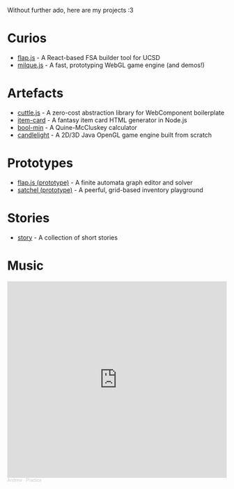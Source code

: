 Without further ado, here are my projects :3

# Curios
* [flap.js](https://flapjs.github.io/FLAPJS-WebApp/) - A React-based FSA builder tool for UCSD
* [milque.js](https://andykuo1.github.io/milque/) - A fast, prototyping WebGL game engine (and demos!)

# Artefacts
* [cuttle.js](https://github.com/andykuo1/cuttle) - A zero-cost abstraction library for WebComponent boilerplate
* [item-card](https://github.com/andykuo1/item-card) - A fantasy item card HTML generator in Node.js
* [bool-min](https://andykuo1.github.io/bool-min) - A Quine-McCluskey calculator
* [candlelight](https://github.com/andykuo1/candlelight) - A 2D/3D Java OpenGL game engine built from scratch

# Prototypes
* [flap.js (prototype)](https://andykuo1.github.io/flapjs-prototype) - A finite automata graph editor and solver
* [satchel (prototype)](https://andykuo1.github.io/satchel-prototype/) - A peerful, grid-based inventory playground

# Stories
* [story](https://andykuo1.github.io/story) - A collection of short stories

# Music
<iframe width="100%" height="450" scrolling="no" frameborder="no" allow="autoplay" src="https://w.soundcloud.com/player/?url=https%3A//api.soundcloud.com/playlists/1400172031&color=%23ff5500&auto_play=false&hide_related=false&show_comments=true&show_user=true&show_reposts=false&show_teaser=true"></iframe><div style="font-size: 10px; color: #cccccc;line-break: anywhere;word-break: normal;overflow: hidden;white-space: nowrap;text-overflow: ellipsis; font-family: Interstate,Lucida Grande,Lucida Sans Unicode,Lucida Sans,Garuda,Verdana,Tahoma,sans-serif;font-weight: 100;"><a href="https://soundcloud.com/user-476936779" title="Andrew" target="_blank" style="color: #cccccc; text-decoration: none;">Andrew</a> · <a href="https://soundcloud.com/user-476936779/sets/practice" title="Practice" target="_blank" style="color: #cccccc; text-decoration: none;">Practice</a></div>
